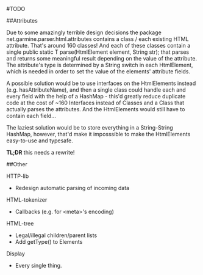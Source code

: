 #TODO

##Attributes

Due to some amazingly terrible design decisions the package net.garmine.parser.html.attributes contains a class / each existing HTML attribute. That's around 160 classes! And each of these classes contain a single public static T parse(HtmlElement element, String str); that parses and returns some meaningful result depending on the value of the attribute. The attribute's type is determined by a String switch in each HtmlElement, which is needed in order to set the value of the elements' attribute fields.

A possible solution would be to use interfaces on the HtmlElements instead (e.g. hasAttributeName), and then a single class could handle each and every field with the help of a HashMap - this'd greatly reduce duplicate code at the cost of ~160 Interfaces instead of Classes and a Class that actually parses the attributes. And the HtmlElements would still have to contain each field...

The laziest solution would be to store everything in a String-String HashMap, however, that'd make it imposssible to make the HtmlElements easy-to-use and typesafe.

**TL;DR** this needs a rewrite!

##Other

HTTP-lib
 * Redesign automatic parsing of incoming data

HTML-tokenizer
 * Callbacks (e.g. for &lt;meta&gt;'s encoding)

HTML-tree
 * Legal/illegal children/parent lists
 * Add getType() to Elements

Display
 * Every single thing.

